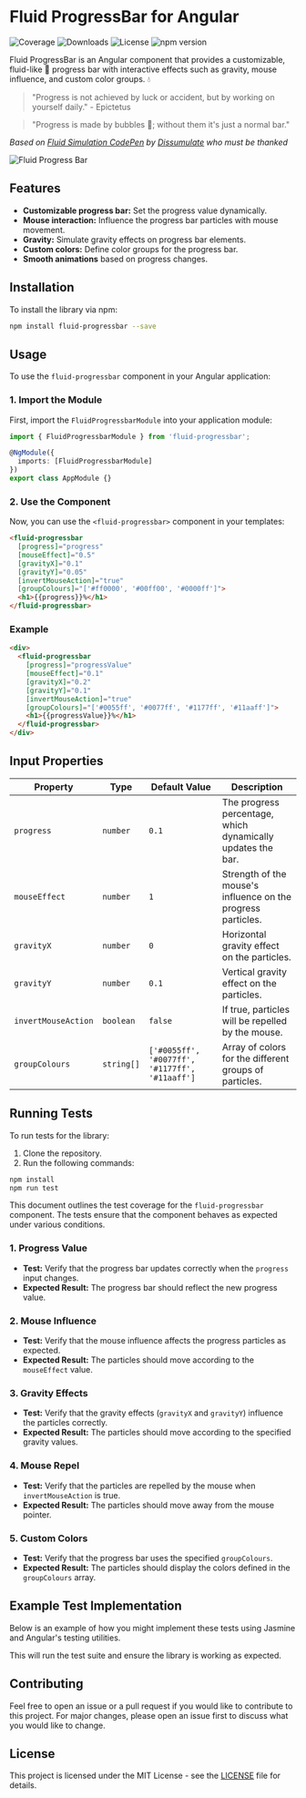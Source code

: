 # Fluid ProgressBar for Angular

![Coverage](https://img.shields.io/codecov/c/github/VincenzoManto/fluid-progressbar)
![Downloads](https://img.shields.io/npm/dw/fluid-progressbar)
![License](https://img.shields.io/npm/l/fluid-progressbar)
![npm version](https://img.shields.io/npm/v/fluid-progressbar)


Fluid ProgressBar is an Angular component that provides a customizable, fluid-like 🫗 progress bar with interactive effects such as gravity, mouse influence, and custom color groups. 💧

> "Progress is not achieved by luck or accident, but by working on yourself daily." - Epictetus

> "Progress is made by bubbles 🫧; without them it's just a normal bar."

*Based on [Fluid Simulation CodePen](https://codepen.io/dissimulate/pen/nLNMKQ) by [Dissumulate](https://codepen.io/dissimulate) who must be thanked*


![Fluid Progress Bar](https://github.com/VincenzoManto/fluid-progressbar/raw/main/media/example.gif)

## Features

- **Customizable progress bar:** Set the progress value dynamically.
- **Mouse interaction:** Influence the progress bar particles with mouse movement.
- **Gravity:** Simulate gravity effects on progress bar elements.
- **Custom colors:** Define color groups for the progress bar.
- **Smooth animations** based on progress changes.

## Installation

To install the library via npm:

```bash
npm install fluid-progressbar --save
```

## Usage

To use the `fluid-progressbar` component in your Angular application:

### 1. Import the Module

First, import the `FluidProgressbarModule` into your application module:

```typescript
import { FluidProgressbarModule } from 'fluid-progressbar';

@NgModule({
  imports: [FluidProgressbarModule]
})
export class AppModule {}
```

### 2. Use the Component

Now, you can use the `<fluid-progressbar>` component in your templates:

```html
<fluid-progressbar
  [progress]="progress"
  [mouseEffect]="0.5"
  [gravityX]="0.1"
  [gravityY]="0.05"
  [invertMouseAction]="true"
  [groupColours]="['#ff0000', '#00ff00', '#0000ff']">
  <h1>{{progress}}%</h1>
</fluid-progressbar>
```

### Example

```html
<div>
  <fluid-progressbar
    [progress]="progressValue"
    [mouseEffect]="0.1"
    [gravityX]="0.2"
    [gravityY]="0.1"
    [invertMouseAction]="true"
    [groupColours]="['#0055ff', '#0077ff', '#1177ff', '#11aaff']">
    <h1>{{progressValue}}%</h1>
  </fluid-progressbar>
</div>
```

## Input Properties

| Property        | Type      | Default Value         | Description                                                   |
| --------------- | --------- | --------------------- | ------------------------------------------------------------- |
| `progress`      | `number`  | `0.1`                 | The progress percentage, which dynamically updates the bar.    |
| `mouseEffect`| `number`  | `1`                   | Strength of the mouse's influence on the progress particles.   |
| `gravityX`      | `number`  | `0`                   | Horizontal gravity effect on the particles.                    |
| `gravityY`      | `number`  | `0.1`                 | Vertical gravity effect on the particles.                      |
| `invertMouseAction`    | `boolean` | `false`               | If true, particles will be repelled by the mouse.              |
| `groupColours`  | `string[]`| `['#0055ff', '#0077ff', '#1177ff', '#11aaff']` | Array of colors for the different groups of particles.         |

## Running Tests

To run tests for the library:

1. Clone the repository.
2. Run the following commands:

```bash
npm install
npm run test
```


This document outlines the test coverage for the `fluid-progressbar` component. The tests ensure that the component behaves as expected under various conditions.


### 1. Progress Value

- **Test:** Verify that the progress bar updates correctly when the `progress` input changes.
- **Expected Result:** The progress bar should reflect the new progress value.

### 2. Mouse Influence

- **Test:** Verify that the mouse influence affects the progress particles as expected.
- **Expected Result:** The particles should move according to the `mouseEffect` value.

### 3. Gravity Effects

- **Test:** Verify that the gravity effects (`gravityX` and `gravityY`) influence the particles correctly.
- **Expected Result:** The particles should move according to the specified gravity values.

### 4. Mouse Repel

- **Test:** Verify that the particles are repelled by the mouse when `invertMouseAction` is true.
- **Expected Result:** The particles should move away from the mouse pointer.

### 5. Custom Colors

- **Test:** Verify that the progress bar uses the specified `groupColours`.
- **Expected Result:** The particles should display the colors defined in the `groupColours` array.

## Example Test Implementation

Below is an example of how you might implement these tests using Jasmine and Angular's testing utilities.


This will run the test suite and ensure the library is working as expected.

## Contributing

Feel free to open an issue or a pull request if you would like to contribute to this project. For major changes, please open an issue first to discuss what you would like to change.

## License

This project is licensed under the MIT License - see the [LICENSE](LICENSE) file for details.

